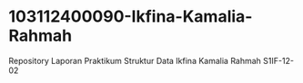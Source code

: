# 103112400090-Ikfina-Kamalia-Rahmah
Repository Laporan Praktikum Struktur Data  Ikfina Kamalia Rahmah S1IF-12-02
